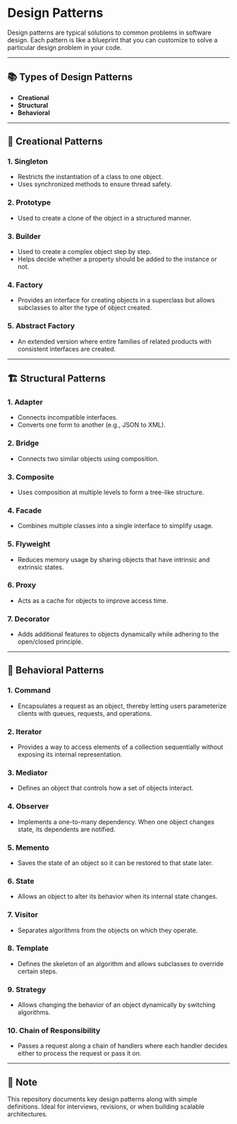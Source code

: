 # Design Patterns

Design patterns are typical solutions to common problems in software design. Each pattern is like a blueprint that you can customize to solve a particular design problem in your code.

---

## 📚 Types of Design Patterns

- **Creational**
- **Structural**
- **Behavioral**

---

## 🔧 Creational Patterns

### 1. Singleton
- Restricts the instantiation of a class to one object.
- Uses synchronized methods to ensure thread safety.

### 2. Prototype
- Used to create a clone of the object in a structured manner.

### 3. Builder
- Used to create a complex object step by step.
- Helps decide whether a property should be added to the instance or not.

### 4. Factory
- Provides an interface for creating objects in a superclass but allows subclasses to alter the type of object created.

### 5. Abstract Factory
- An extended version where entire families of related products with consistent interfaces are created.

---

## 🏗️ Structural Patterns

### 1. Adapter
- Connects incompatible interfaces.
- Converts one form to another (e.g., JSON to XML).

### 2. Bridge
- Connects two similar objects using composition.

### 3. Composite
- Uses composition at multiple levels to form a tree-like structure.

### 4. Facade
- Combines multiple classes into a single interface to simplify usage.

### 5. Flyweight
- Reduces memory usage by sharing objects that have intrinsic and extrinsic states.

### 6. Proxy
- Acts as a cache for objects to improve access time.

### 7. Decorator
- Adds additional features to objects dynamically while adhering to the open/closed principle.

---

## 🔁 Behavioral Patterns

### 1. Command
- Encapsulates a request as an object, thereby letting users parameterize clients with queues, requests, and operations.

### 2. Iterator
- Provides a way to access elements of a collection sequentially without exposing its internal representation.

### 3. Mediator
- Defines an object that controls how a set of objects interact.

### 4. Observer
- Implements a one-to-many dependency. When one object changes state, its dependents are notified.

### 5. Memento
- Saves the state of an object so it can be restored to that state later.

### 6. State
- Allows an object to alter its behavior when its internal state changes.

### 7. Visitor
- Separates algorithms from the objects on which they operate.

### 8. Template
- Defines the skeleton of an algorithm and allows subclasses to override certain steps.

### 9. Strategy
- Allows changing the behavior of an object dynamically by switching algorithms.

### 10. Chain of Responsibility
- Passes a request along a chain of handlers where each handler decides either to process the request or pass it on.

---

## 📌 Note

This repository documents key design patterns along with simple definitions. Ideal for interviews, revisions, or when building scalable architectures.
